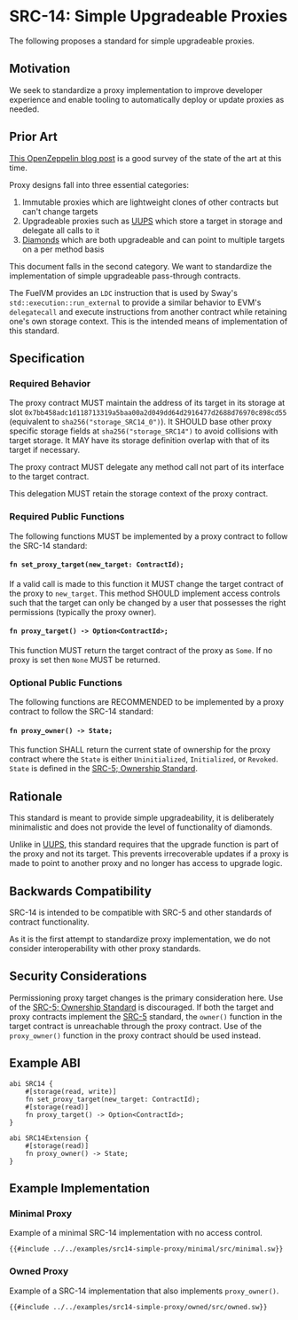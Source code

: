 # SRC-14: Simple Upgradeable Proxies

The following proposes a standard for simple upgradeable proxies.

## Motivation

We seek to standardize a proxy implementation to improve developer experience and enable tooling to automatically deploy or update proxies as needed.

## Prior Art

[This OpenZeppelin blog post](https://blog.openzeppelin.com/the-state-of-smart-contract-upgrades#proxies-and-implementations) is a good survey of the state of the art at this time.

Proxy designs fall into three essential categories:

1. Immutable proxies which are lightweight clones of other contracts but can't change targets
2. Upgradeable proxies such as [UUPS](https://eips.ethereum.org/EIPS/eip-1822) which store a target in storage and delegate all calls to it
3. [Diamonds](https://eips.ethereum.org/EIPS/eip-2535) which are both upgradeable and can point to multiple targets on a per method basis

This document falls in the second category. We want to standardize the implementation of simple upgradeable pass-through contracts.

The FuelVM provides an `LDC` instruction that is used by Sway's `std::execution::run_external` to provide a similar behavior to EVM's `delegatecall` and execute instructions from another contract while retaining one's own storage context. This is the intended means of implementation of this standard.

## Specification

### Required Behavior

The proxy contract MUST maintain the address of its target in its storage at slot `0x7bb458adc1d118713319a5baa00a2d049dd64d2916477d2688d76970c898cd55` (equivalent to `sha256("storage_SRC14_0")`).
It SHOULD base other proxy specific storage fields at `sha256("storage_SRC14")` to avoid collisions with target storage.
It MAY have its storage definition overlap with that of its target if necessary.

The proxy contract MUST delegate any method call not part of its interface to the target contract.

This delegation MUST retain the storage context of the proxy contract.

### Required Public Functions

The following functions MUST be implemented by a proxy contract to follow the SRC-14 standard:

#### `fn set_proxy_target(new_target: ContractId);`

If a valid call is made to this function it MUST change the target contract of the proxy to `new_target`.
This method SHOULD implement access controls such that the target can only be changed by a user that possesses the right permissions (typically the proxy owner).

#### `fn proxy_target() -> Option<ContractId>;`

This function MUST return the target contract of the proxy as `Some`. If no proxy is set then `None` MUST be returned.

### Optional Public Functions

The following functions are RECOMMENDED to be implemented by a proxy contract to follow the SRC-14 standard:

#### `fn proxy_owner() -> State;`

This function SHALL return the current state of ownership for the proxy contract where the `State` is either `Uninitialized`, `Initialized`, or `Revoked`. `State` is defined in the [SRC-5; Ownership Standard](./src-5-ownership.md).

## Rationale

This standard is meant to provide simple upgradeability, it is deliberately minimalistic and does not provide the level of functionality of diamonds.

Unlike in [UUPS](https://eips.ethereum.org/EIPS/eip-1822), this standard requires that the upgrade function is part of the proxy and not its target.
This prevents irrecoverable updates if a proxy is made to point to another proxy and no longer has access to upgrade logic.

## Backwards Compatibility

SRC-14 is intended to be compatible with SRC-5 and other standards of contract functionality.

As it is the first attempt to standardize proxy implementation, we do not consider interoperability with other proxy standards.

## Security Considerations

Permissioning proxy target changes is the primary consideration here.
Use of the [SRC-5; Ownership Standard](./src-5-ownership.md) is discouraged. If both the target and proxy contracts implement the [SRC-5](./src-5-ownership.md) standard, the `owner()` function in the target contract is unreachable through the proxy contract. Use of the `proxy_owner()` function in the proxy contract should be used instead.

## Example ABI

```sway
abi SRC14 {
    #[storage(read, write)]
    fn set_proxy_target(new_target: ContractId);
    #[storage(read)]
    fn proxy_target() -> Option<ContractId>;
}

abi SRC14Extension {
    #[storage(read)]
    fn proxy_owner() -> State;
}
```

## Example Implementation

### Minimal Proxy

Example of a minimal SRC-14 implementation with no access control.

```sway
{{#include ../../examples/src14-simple-proxy/minimal/src/minimal.sw}}
```

### Owned Proxy

Example of a SRC-14 implementation that also implements `proxy_owner()`.

```sway
{{#include ../../examples/src14-simple-proxy/owned/src/owned.sw}}
```
